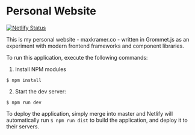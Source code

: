# Personal Website
[![Netlify Status](https://api.netlify.com/api/v1/badges/ed4b170a-025e-44c3-8fd0-8c6f6a62f2f2/deploy-status)](https://app.netlify.com/sites/maxkramer/deploys)

This is my personal website - maxkramer.co - written in Grommet.js as an experiment with modern frontend frameworks and component libraries.

To run this application, execute the following commands:

  1. Install NPM modules

    $ npm install

  2. Start the dev server:

    $ npm run dev

To deploy the application, simply merge into master and Netlify will automatically run ```$ npm run dist``` to build the application, and deploy it to their servers.